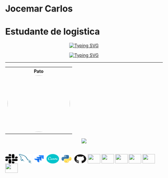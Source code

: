 <p align="center">
 
 # Jocemar Carlos # 
 
 # Estudante de logistica #

<p align="center">
 <a href="https://git.io/typing-svg">
    <img src="https://readme-typing-svg.demolab.com?font=Fira+Code&weight=600&size=25&pause=1000&color=ffffff&random=false&width=435&height=40&lines=Ol%C3%A1%2C+eu+sou+Jocemar+Carlos!+%E2%98%95%F0%9F%92%BB%F0%9F%8C%9" alt="Typing SVG">
  




<p align="center">
  <a href="https://git.io/typing-svg">
    <img src="https://readme-typing-svg.demolab.com?font=Fira+Code&weight=600&size=25&pause=1000&color=ffffff&random=false&width=435&height=40&lines=Ol%C3%A1%2C+eu+sou+Mateus+Souza!+%E2%98%95%F0%9F%92%BB%F0%9F%8C%9" alt="Typing SVG">
  </a>
</p>


-------------
 <div align=center>
  <table style="width:100%">
    <tr align=center>
      <th><strong>Pato</strong></th>
    </tr>
    <tr align=center>
      <td>
        <a href="https://github.com/shyoutarou">
          <img width="200" height="180" style="border-radius: 50%;" src="https://avatars3.githubusercontent.com/u/66930143?s=460&u=9a46318c1563414a627c432d89b8ae53bf359430&v=4">
        </a>
      </td>
    </tr>
  </table>
</div> 
 
















<p align="center">
 <img src="https://img.shields.io/badge/STATUS-EM_PROGRESSO-red"/>
</p>



  

   <div style= display:"inline_block"><br>
  <img align="center" height="30" width="40" src="https://raw.githubusercontent.com/devicons/devicon/master/icons/slack/slack-plain.svg">
  <img align="center" height="30" width="40" src="https://raw.githubusercontent.com/devicons/devicon/master/icons/mysql/mysql-original.svg">
  <img align="center" height="30" width="40" src="https://raw.githubusercontent.com/devicons/devicon/master/icons/jira/jira-original.svg">
  <img align="center" height="30" width="40" src="https://raw.githubusercontent.com/devicons/devicon/master/icons/canva/canva-original.svg">
  <img align="center" height="30" width="40" src="https://raw.githubusercontent.com/devicons/devicon/master/icons/python/python-original.svg">
  <img align="center" height="30" width="40" src="https://raw.githubusercontent.com/devicons/devicon/master/icons/github/github-original.svg"> 
  <img align="center" height="30" width="40" src= https://icongr.am/simple/microsoftteams.svg?size=128&color=6227b9&colored >
  <img align="center" height="30" width="40" src=https://icongr.am/entypo/youtube.svg?size=128&color=bf6640 >
  <img align="center" height="30" width="40" src= https://icongr.am/simple/microsoftexcel.svg?size=128&color=4055bf&colored >
  <img align="center" height="30" width="40" src= https://icongr.am/simple/powerbi.svg?size=128&color=f9f34e&colored >
  <img align="center" height="30" width="40" src= https://icongr.am/simple/whatsapp.svg?size=128&color=43d06e&colored >
  <img align="center" height="30" width="40" src= https://icongr.am/simple/github.svg?size=128&color=bf6640 >
  
  
